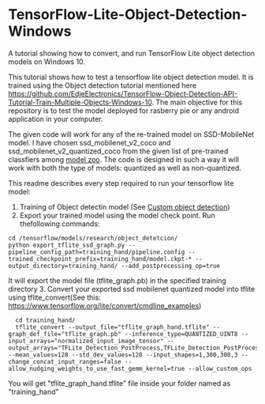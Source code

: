 # TensorFlow-Lite-Object-Detection-Windows
A tutorial showing how to convert, and run TensorFlow Lite object detection models on Windows 10.

This tutorial shows how to test a tensorflow lite object detection model. It is trained using the Object detection tutorial mentioned here https://github.com/EdjeElectronics/TensorFlow-Object-Detection-API-Tutorial-Train-Multiple-Objects-Windows-10. The main objective for this repository is to test the model deployed for rasberry pie or any android application in your computer.

The given code will work for any of the re-trained model on SSD-MobileNet model. I have chosen ssd_mobilenet_v2_coco and ssd_mobilenet_v2_quantized_coco from the given list of pre-trained classfiers among [model zoo]( https://github.com/tensorflow/models/blob/master/research/object_detection/g3doc/detection_model_zoo.md). The code is designed in such a way it will work with both the type of models: quantized as well as non-quantized.

This readme describes every step required to run your tensorflow lite model:
1. Training of Object detectin model (See [Custom object detection](https://github.com/khushi2091/Tensorflow-Custom-Object-Detection-Tutorial))
2. Export your trained model using the model check point. Run thefollowing commands: 
  ```
  cd /tensorflow/models/research/object_detetcion/
  python export_tflite_ssd_graph.py --pipeline_config_path=training_hand/pipeline.config --trained_checkpoint_prefix=training_hand/model.ckpt-* --output_directory=training_hand/ --add_postprocessing_op=true
```
It will export the model file (tflite_graph.pb) in the specified training directory
3. Convert your exported ssd mobilenet quantized model into tflite using tflite_convert(See this: https://www.tensorflow.org/lite/convert/cmdline_examples)
```
  cd training_hand/
  tflite_convert --output_file="tflite_graph_hand.tflite" --graph_def_file="tflite_graph.pb" --inference_type=QUANTIZED_UINT8 --input_arrays="normalized_input_image_tensor" --output_arrays="TFLite_Detection_PostProcess,TFLite_Detection_PostProcess:1,TFLite_Detection_PostProcess:2,TFLite_Detection_PostProcess:3" --mean_values=128 --std_dev_values=128 --input_shapes=1,300,300,3 --change_concat_input_ranges=false --allow_nudging_weights_to_use_fast_gemm_kernel=true --allow_custom_ops
```
You will get "tflite_graph_hand.tflite" file inside your folder named as "training_hand"
